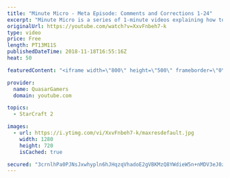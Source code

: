 ```yaml
---
title: "Minute Micro - Meta Episode: Comments and Corrections 1-24"
excerpt: "Minute Micro is a series of 1-minute videos explaining how to perform common micro techniques. This episode is a review of the first 24 episodes  twitch.tv/Quasarprintf"
originalUrl: https://youtube.com/watch?v=XxvFnbeh7-k
type: video
price: Free
length: PT13M11S
publishedDateTime: 2018-11-18T16:55:16Z
heat: 50

featuredContent: "<iframe width=\"800\" height=\"500\" frameborder=\"0\" src=\"https://www.youtube.com/embed/XxvFnbeh7-k\" allow=\"accelerometer; autoplay; encrypted-media; gyroscope; picture-in-picture\" allowfullscreen></iframe>"

provider:
  name: QuasarGamers
  domain: youtube.com

topics:
  - StarCraft 2

images:
  - url: https://i.ytimg.com/vi/XxvFnbeh7-k/maxresdefault.jpg
    width: 1280
    height: 720
    isCached: true

secured: "3crnlhPa0PJNsJxwhypln6hJHqzqVhadoE2gVBKMzQ8YWdieW5n+nMDV3eJ0zxjpLRpdGpD7jlQeTmU8wypuWqoQZprHs0AUcWM8neoFrmJsQEi2ta6NbgakwgoGV+2O5WsXDmg0pfnLd1UOvmqkCYlK93zo2jbVTK5b7cLQCnfu9BBUiUvn8C75fyKR6IMOXIMY43sROrvvWIEOlfFN3jICrYow3VFCrvCfGTgYjcR6/UN9wSsec7bK74jkpX0BaqtaPiDjm/SNAiYfHV+VpMILC1/OYC4ljniGUEyMMiPJ3PFl+k9ouIef3Dwp6tDolKWmkrmKgg1s/KmkNFQiGDqkHmrdBSwEUsba+G7jjbXNfMkPN7tX5kjKfqZPNF7Xx2/rxnda2TcA06RzM5OaMGYLyaThGdhu1jsUww9nyM8=;GbA1VOOSP//aw1qbTL9Q0g=="
---
```


